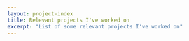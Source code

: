 ```yaml
---
layout: project-index
title: Relevant projects I've worked on
excerpt: "List of some relevant projects I've worked on"
---
```

